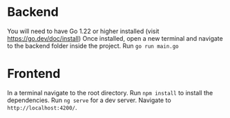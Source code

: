 # Backend
You will need to have Go 1.22 or higher installed (visit https://go.dev/doc/install) 
Once installed, open a new terminal and navigate to the backend folder inside the project.
Run `go run main.go`

# Frontend
In a terminal navigate to the root directory.
Run `npm install` to install the dependencies.
Run `ng serve` for a dev server. Navigate to `http://localhost:4200/`.
